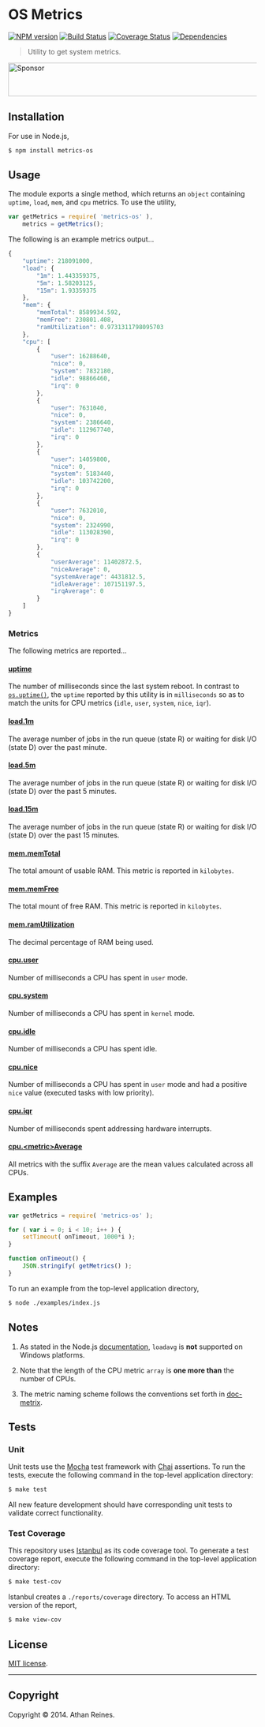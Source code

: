 OS Metrics
==========
[![NPM version][npm-image]][npm-url] [![Build Status][travis-image]][travis-url] [![Coverage Status][coveralls-image]][coveralls-url] [![Dependencies][dependencies-image]][dependencies-url]

> Utility to get system metrics.

<a target="_blank" rel="nofollow" href="https://app.codesponsor.io/link/2GH3ESgBANYoWNMCAicW2LQk/kgryte/node-metrics-os"><img alt="Sponsor" width="888" height="68" src="https://app.codesponsor.io/embed/2GH3ESgBANYoWNMCAicW2LQk/kgryte/node-metrics-os.svg"/></a>


## Installation

For use in Node.js,

``` bash
$ npm install metrics-os
```

## Usage

The module exports a single method, which returns an `object` containing `uptime`, `load`, `mem`, and `cpu` metrics. To use the utility,

``` javascript
var getMetrics = require( 'metrics-os' ),
	metrics = getMetrics();
```

The following is an example metrics output...

``` javascript
{
	"uptime": 218091000,
	"load": {
		"1m": 1.443359375,
		"5m": 1.58203125,
		"15m": 1.93359375
	},
	"mem": {
		"memTotal": 8589934.592,
		"memFree": 230801.408,
		"ramUtilization": 0.9731311798095703
	},
	"cpu": [
		{
			"user": 16288640,
			"nice": 0,
			"system": 7832180,
			"idle": 98866460,
			"irq": 0
		},
		{
			"user": 7631040,
			"nice": 0,
			"system": 2386640,
			"idle": 112967740,
			"irq": 0
		},
		{
			"user": 14059800,
			"nice": 0,
			"system": 5183440,
			"idle": 103742200,
			"irq": 0
		},
		{
			"user": 7632010,
			"nice": 0,
			"system": 2324990,
			"idle": 113028390,
			"irq": 0
		},
		{
			"userAverage": 11402872.5,
			"niceAverage": 0, 
			"systemAverage": 4431812.5,
			"idleAverage": 107151197.5,
			"irqAverage": 0
		}
	]
}
```



### Metrics

The following metrics are reported...


#### [uptime](http://doc-metrix.github.io/general/)

The number of milliseconds since the last system reboot. In contrast to [`os.uptime()`](http://nodejs.org/api/os.html#os_os_uptime), the `uptime` reported by this utility is in `milliseconds` so as to match the units for CPU metrics (`idle`, `user`, `system`, `nice`, `iqr`).


#### [load.1m](http://doc-metrix.github.io/general/)

The average number of jobs in the run queue (state R) or waiting for disk I/O (state D) over the past minute.


#### [load.5m](http://doc-metrix.github.io/general/)

The average number of jobs in the run queue (state R) or waiting for disk I/O (state D) over the past 5 minutes.


#### [load.15m](http://doc-metrix.github.io/general/)

The average number of jobs in the run queue (state R) or waiting for disk I/O (state D) over the past 15 minutes.


#### [mem.memTotal](http://doc-metrix.github.io/memory/)

The total amount of usable RAM. This metric is reported in `kilobytes`.


#### [mem.memFree](http://doc-metrix.github.io/memory/)

The total mount of free RAM. This metric is reported in `kilobytes`.


#### [mem.ramUtilization](http://doc-metrix.github.io/memory/)

The decimal percentage of RAM being used.


#### [cpu.user](https://doc-metrix.github.io/cpu/)

Number of milliseconds a CPU has spent in `user` mode.


#### [cpu.system](https://doc-metrix.github.io/cpu/)

Number of milliseconds a CPU has spent in `kernel` mode.


#### [cpu.idle](https://doc-metrix.github.io/cpu/)

Number of milliseconds a CPU has spent idle.


#### [cpu.nice](https://doc-metrix.github.io/cpu/)

Number of milliseconds a CPU has spent in `user` mode and had a positive `nice` value (executed tasks with low priority).


#### [cpu.iqr](https://doc-metrix.github.io/cpu/)

Number of milliseconds spent addressing hardware interrupts.


#### [cpu.&lt;metric&gt;Average](https://doc-metrix.github.io/cpu/)

All metrics with the suffix `Average` are the mean values calculated across all CPUs.




## Examples

``` javascript
var getMetrics = require( 'metrics-os' );

for ( var i = 0; i < 10; i++ ) {
	setTimeout( onTimeout, 1000*i );
}

function onTimeout() {
	JSON.stringify( getMetrics() );
}
```

To run an example from the top-level application directory,

``` bash
$ node ./examples/index.js
```


## Notes

1. 	As stated in the Node.js [documentation](http://nodejs.org/api/os.html#os_os_loadavg), `loadavg` is __not__ supported on Windows platforms.

2. 	Note that the length of the CPU metric `array` is __one more than__ the number of CPUs.

3. 	The metric naming scheme follows the conventions set forth in [doc-metrix](https://github.com/doc-metrix).



## Tests

### Unit

Unit tests use the [Mocha](http://mochajs.org/) test framework with [Chai](http://chaijs.com) assertions. To run the tests, execute the following command in the top-level application directory:

``` bash
$ make test
```

All new feature development should have corresponding unit tests to validate correct functionality.


### Test Coverage

This repository uses [Istanbul](https://github.com/gotwarlost/istanbul) as its code coverage tool. To generate a test coverage report, execute the following command in the top-level application directory:

``` bash
$ make test-cov
```

Istanbul creates a `./reports/coverage` directory. To access an HTML version of the report,

``` bash
$ make view-cov
```



## License

[MIT license](http://opensource.org/licenses/MIT). 


---
## Copyright

Copyright &copy; 2014. Athan Reines.


[npm-image]: http://img.shields.io/npm/v/metrics-os.svg
[npm-url]: https://npmjs.org/package/metrics-os

[travis-image]: http://img.shields.io/travis/kgryte/node-metrics-os/master.svg
[travis-url]: https://travis-ci.org/kgryte/node-metrics-os

[coveralls-image]: https://img.shields.io/coveralls/kgryte/node-metrics-os/master.svg
[coveralls-url]: https://coveralls.io/r/kgryte/node-metrics-os?branch=master

[dependencies-image]: http://img.shields.io/david/kgryte/node-metrics-os.svg
[dependencies-url]: https://david-dm.org/kgryte/node-metrics-os

[dev-dependencies-image]: http://img.shields.io/david/dev/kgryte/node-metrics-os.svg
[dev-dependencies-url]: https://david-dm.org/dev/kgryte/node-metrics-os

[github-issues-image]: http://img.shields.io/github/issues/kgryte/node-metrics-os.svg
[github-issues-url]: https://github.com/kgryte/node-metrics-os/issues
